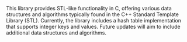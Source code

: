 This library provides STL-like functionality in C, offering various data structures and algorithms typically found in the C++ Standard Template Library (STL). 
Currently, the library includes a hash table implementation that supports integer keys and values. Future updates will aim to include additional data structures and algorithms.
